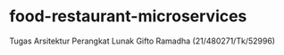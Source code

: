 # food-restaurant-microservices
Tugas Arsitektur Perangkat Lunak
Gifto Ramadha (21/480271/Tk/52996)
